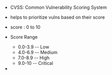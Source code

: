 -  CVSS: Common Vulnerability Scoring System
- helps to prioritize vulns based on their score
- score : 0 to 10

- Score Range 	
	- 0.0-3.9 -- Low
	- 4.0-6.9 -- Medium
	- 7.0-8.9 -- High
	- 9.0-10 --	Critical
- 